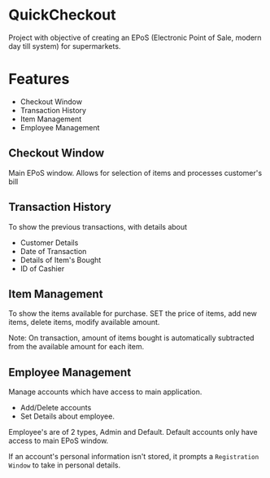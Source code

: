 # QuickCheckout

Project with objective of creating an EPoS (Electronic Point of Sale, modern day till system) for supermarkets.

# Features
* Checkout Window
* Transaction History 
* Item Management
* Employee Management

## Checkout Window
Main EPoS window. Allows for selection of items and processes customer's bill

## Transaction History
To show the previous transactions, with details about 
* Customer Details
* Date of Transaction
* Details of Item's Bought
* ID of Cashier

## Item Management
To show the items available for purchase. 
SET the price of items, add new items, delete items, modify available amount.

Note: On transaction, amount of items bought is automatically subtracted from the available amount for each item. 

## Employee Management
Manage accounts which have access to main application.
* Add/Delete accounts
* Set Details about employee. 

Employee's are of 2 types, Admin and Default. 
Default accounts only have access to main EPoS window. 

If an account's personal information isn't stored, it prompts a `Registration Window` to take in personal details. 



